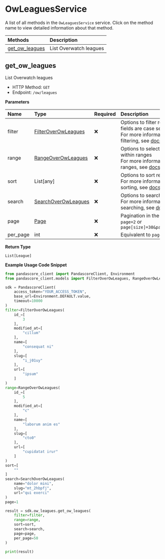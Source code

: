 # OwLeaguesService

A list of all methods in the `OwLeaguesService` service. Click on the method name to view detailed information about that method.

| Methods                           | Description            |
| :-------------------------------- | :--------------------- |
| [get_ow_leagues](#get_ow_leagues) | List Overwatch leagues |

## get_ow_leagues

List Overwatch leagues

- HTTP Method: `GET`
- Endpoint: `/ow/leagues`

**Parameters**

| Name     | Type                                                    | Required | Description                                                                                                                                         |
| :------- | :------------------------------------------------------ | :------- | :-------------------------------------------------------------------------------------------------------------------------------------------------- |
| filter   | [FilterOverOwLeagues](../models/FilterOverOwLeagues.md) | ❌       | Options to filter results. String fields are case sensitive <br/>For more information on filtering, see [docs](/docs/filtering-and-sorting#filter). |
| range    | [RangeOverOwLeagues](../models/RangeOverOwLeagues.md)   | ❌       | Options to select results within ranges <br/>For more information on ranges, see [docs](/docs/filtering-and-sorting#range).                         |
| sort     | List[any]                                               | ❌       | Options to sort results <br/>For more information on sorting, see [docs](/docs/filtering-and-sorting#sort).                                         |
| search   | [SearchOverOwLeagues](../models/SearchOverOwLeagues.md) | ❌       | Options to search results <br/>For more information on searching, see [docs](/docs/filtering-and-sorting#search).                                   |
| page     | [Page](../models/Page.md)                               | ❌       | Pagination in the form of `page=2` or `page[size]=30&page[number]=2`                                                                                |
| per_page | int                                                     | ❌       | Equivalent to `page[size]`                                                                                                                          |

**Return Type**

`List[League]`

**Example Usage Code Snippet**

```python
from pandascore_client import PandascoreClient, Environment
from pandascore_client.models import FilterOverOwLeagues, RangeOverOwLeagues, SearchOverOwLeagues

sdk = PandascoreClient(
    access_token="YOUR_ACCESS_TOKEN",
    base_url=Environment.DEFAULT.value,
    timeout=10000
)
filter=FilterOverOwLeagues(
    id_=[
        3
    ],
    modified_at=[
        "cillum"
    ],
    name=[
        "consequat ni"
    ],
    slug=[
        "i_j01uy"
    ],
    url=[
        "ipsum"
    ]
)
range=RangeOverOwLeagues(
    id_=[
        5
    ],
    modified_at=[
        "c"
    ],
    name=[
        "laborum anim es"
    ],
    slug=[
        "cto0"
    ],
    url=[
        "cupidatat irur"
    ]
)
sort=[
    ""
]
search=SearchOverOwLeagues(
    name="dolor mini",
    slug="mt_2hbpfj",
    url="qui exerci"
)
page=1

result = sdk.ow_leagues.get_ow_leagues(
    filter=filter,
    range=range,
    sort=sort,
    search=search,
    page=page,
    per_page=50
)

print(result)
```

<!-- This file was generated by liblab | https://liblab.com/ -->
